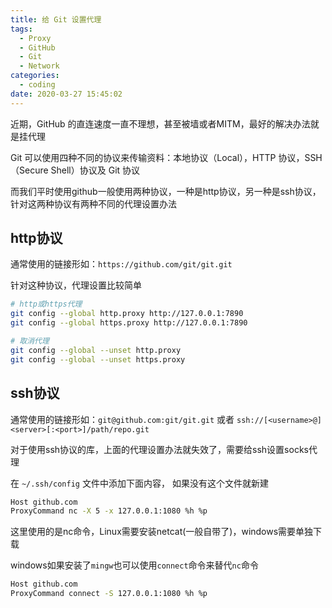 ```yaml
---
title: 给 Git 设置代理
tags:
  - Proxy
  - GitHub
  - Git
  - Network
categories:
  - coding
date: 2020-03-27 15:45:02
---
```


近期，GitHub 的直连速度一直不理想，甚至被墙或者MITM，最好的解决办法就是挂代理

Git 可以使用四种不同的协议来传输资料：本地协议（Local），HTTP 协议，SSH（Secure Shell）协议及 Git 协议

而我们平时使用github一般使用两种协议，一种是http协议，另一种是ssh协议，针对这两种协议有两种不同的代理设置办法

## http协议

通常使用的链接形如：`https://github.com/git/git.git`

针对这种协议，代理设置比较简单

```bash
# http或https代理
git config --global http.proxy http://127.0.0.1:7890
git config --global https.proxy http://127.0.0.1:7890

# 取消代理
git config --global --unset http.proxy
git config --global --unset https.proxy
```

## ssh协议

通常使用的链接形如：`git@github.com:git/git.git` 或者 `ssh://[<username>@]<server>[:<port>]/path/repo.git`

对于使用ssh协议的库，上面的代理设置办法就失效了，需要给ssh设置socks代理

在 `~/.ssh/config` 文件中添加下面内容， 如果没有这个文件就新建

```bash
Host github.com
ProxyCommand nc -X 5 -x 127.0.0.1:1080 %h %p
```

这里使用的是nc命令，Linux需要安装netcat(一般自带了)，windows需要单独下载

windows如果安装了`mingw`也可以使用`connect`命令来替代`nc`命令

```bash
Host github.com
ProxyCommand connect -S 127.0.0.1:1080 %h %p
```
